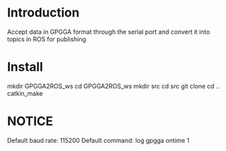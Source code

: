 # Introduction
Accept data in GPGGA format through the serial port and convert it into topics in ROS for publishing

# Install
mkdir GPGGA2ROS_ws
cd GPGGA2ROS_ws
mkdir src
cd src
git clone 
cd ..
catkin_make

# NOTICE
Default baud rate: 115200
Default command: log gpgga ontime 1
